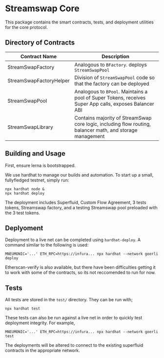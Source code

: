 Streamswap Core
====

This package contains the smart contracts, tests, and deployment utilities for the core protocol.

## Directory of Contracts

| Contract Name              | Description |
|----------------------------|-------------|
| StreamSwapFactory          | Analogous to `BFactory`. deploys `StreamSwapPool` |
| StreamSwapFactoryHelper    | Division of `StreamSwapPool` code so that the factory can be deployed |
| StreamSwapPool             | Analogous to `BPool`. Maintains a pool of Super Tokens, receives Super App calls, exposes Balancer ABI |
| StreamSwapLibrary          | Contains majority of StreamSwap core logic, including flow routing, balancer math, and storage management |

## Building and Usage

First, ensure lerna is bootstrapped.

We use hardhat to manage our builds and automation. To start up a small, fullyfledged testnet, simply run:

```
npx hardhat node &
npx hardhat deploy
```

The deployment includes Superfluid, Custom Flow Agreement, 3 tests tokens, Streamswap factory, and a testing Streamswap pool preloaded with the 3 test tokens.

## Deplyoment

Deployment to a live net can be completed using `hardhat-deploy`. A command similar to the following is used:

```
MNEUMONIC='...' ETH_RPC=https://infura... npx hardhat --network goerli deploy
```

Etherscan-verify is also available, but there have been difficulties getting it to work with some of the contracts, so its not reccomended to run for now.

## Tests

All tests are stored in the `test/` directory. They can be run with;

```
npx hardhat test
```

These tests can also be run against a live net in order to quickly test deployment integrity. For example,

```
MNEUMONIC='...' ETH_RPC=https://infura... npx hardhat --network goerli test
```

The deployments will be altered to connect to the existing superfluid contracts in the appropriate network.
